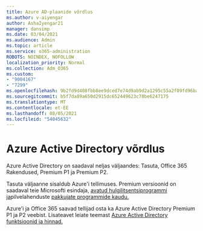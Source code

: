 ```yaml
---
title: Azure AD-plaanide võrdlus
ms.author: v-aiyengar
author: AshaIyengar21
manager: dansimp
ms.date: 03/04/2021
ms.audience: Admin
ms.topic: article
ms.service: o365-administration
ROBOTS: NOINDEX, NOFOLLOW
localization_priority: Normal
ms.collection: Adm_O365
ms.custom:
- "9004167"
- "7299"
ms.openlocfilehash: 9b2fd9d408fbb8ee9dced7e74d9ab9d2a1295c55a2f09fd96ba75eef153138d2
ms.sourcegitcommit: b5f7da89a650d2915dc652449623c78be6247175
ms.translationtype: MT
ms.contentlocale: et-EE
ms.lasthandoff: 08/05/2021
ms.locfileid: "54045632"
---
```

# <a name="azure-active-directory-plans-comparison"></a>Azure Active Directory võrdlus

Azure Active Directory on saadaval neljas väljaandes: Tasuta, Office 365 Rakendused, Premium P1 ja Premium P2.

Tasuta väljaanne sisaldub Azure'i tellimuses. Premium versioonid on saadaval teie Microsofti esindaja, [avatud hulgilitsentsiprogrammi ja](https://go.microsoft.com/fwlink/?linkid=2110873)pilvelahenduste [pakkujate programmide kaudu.](https://go.microsoft.com/fwlink/?LinkId=614968&clcid=0x409)

Azure'i ja Office 365 saavad tellijad osta ka Azure Active Directory Premium P1 ja P2 veebist. Lisateavet leiate teemast [Azure Active Directory funktsioonid ja hinnad.](https://go.microsoft.com/fwlink/?linkid=2081447)
